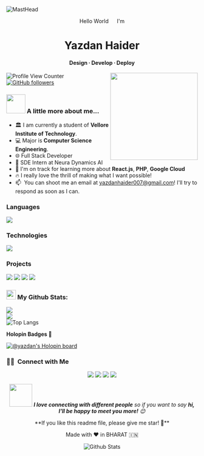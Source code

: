 <!-- README FILE CODE -->  

![MastHead](https://github.com/yazdanhaider/yazdanhaider/blob/main/yazdanhaider-cover.png)


<!-- SPINNING EARTH GIF -->
<!-- <img src="https://github.com/TheDudeThatCode/TheDudeThatCode/blob/master/Assets/Earth.gif" width="29px">
 -->
<p align="center">Hello World <img src="https://github.com/TheDudeThatCode/TheDudeThatCode/blob/master/Assets/Earth.gif" width="14px"> I'm</p>
<h1 align="center"><strong>Yazdan Haider</strong></h1>
<h4 align="center">Design ∙ Develop ∙ Deploy </h4>
<img align='right' src="https://i.giphy.com/media/v1.Y2lkPTc5MGI3NjExMDlyZnNtOHk1MWt1cW40eHpmNXZjZWtkZTBqa2Rqd2htNXp0MHc1cCZlcD12MV9pbnRlcm5hbF9naWZfYnlfaWQmY3Q9Zw/NC0oXLfalBrIGlbpKw/giphy.gif" width="230">

![Profile View Counter](https://komarev.com/ghpvc/?username=yazdanhaider)
[![GitHub followers](https://img.shields.io/github/followers/yazdanhaider?label=Follow&style=social)](https://github.com/yazdanhaider)

### <img src="https://media.giphy.com/media/VgCDAzcKvsR6OM0uWg/giphy.gif" width="50"> A little more about me...  

- 🏛️ I am currently a student of **Vellore Institute of Technology**.
- 💻 Major is **Computer Science Engineering**.
- 🌐 Full Stack Developer
- 📌 SDE Intern at Neura Dynamics AI
- 🚀 I'm on track for learning more about **React.js**, **PHP**, **Google Cloud**
- 🔥 I really love the thrill of making what I want possible!
- 📫 &nbsp;You can shoot me an email at yazdanhaider007@gmail.com! I'll try to respond as soon as I can.



  
### Languages

<a href="https://skillicons.dev" align="center">
    <img align="center" src="https://skillicons.dev/icons?i=cpp,python,javascript,html,css,mysql,dart,swift" />
  </a>

### Technologies

<a href="https://skillicons.dev" align="center">
    <img align="center" src="https://skillicons.dev/icons?i=docker,aws,googlecloud,nodejs,git,github,githubactions,wordpress,firebase,mongodb,supabase,vercel" />
  </a>

### Projects

[![](https://img.shields.io/badge/-🧬%20Food%20Delivery%20APP-000)](https://github.com/yazdanhaider/Food-Delivery)
[![](https://img.shields.io/badge/-👔%20BlinkList%20To%20Do%20APP-000)](https://github.com/yazdanhaider/BlinkList)
[![](https://img.shields.io/badge/-☕️%20Stock%20Wise%20App-000)](https://github.com/yazdanhaider/StockWise)
[![](https://img.shields.io/badge/-🗺%20LOSTIFY%20VITB%20System-000)]([https://github.com/adamalston/PokemonGo-Map](https://github.com/yazdanhaider/Lostify-VITB))

### <img src='https://media1.giphy.com/media/du3J3cXyzhj75IOgvA/giphy.gif?cid=ecf05e47x2g034i9pzwtzzsd3xgg2w9nr94t4tflbbgo3008&rid=giphy.gif' width='25' /> My Github Stats:
![](https://github-readme-stats.vercel.app/api?username=yazdanhaider&theme=dark&hide_border=false&include_all_commits=true&count_private=false)<br/>
![](https://github-readme-streak-stats.herokuapp.com/?user=yazdanhaider&theme=dark&hide_border=false)<br/>
![Top Langs](https://github-readme-stats.vercel.app/api/top-langs/?username=yazdanhaider&layout=compact&text_color=daf7dc&bg_color=151515&hide=css,html,php)


<strong>Holopin Badges 🎯</strong>

[![@yazdan's Holopin board](https://holopin.me/yazdan)](https://holopin.me/yazdan)

### 🤝🏻 &nbsp;Connect with Me

<p align="center">
<a href="https://www.yazdanhaider.me//"><img src="https://img.shields.io/badge/-yazdanhaider-3423A6?style=flat&logo=Google-Chrome&logoColor=white"/></a>
<a href="https://linkedin.com/in/yazdan-haider/"><img src="https://img.shields.io/badge/-Yazdan%20Haider-0077B5?style=flat&logo=Linkedin&logoColor=white"/></a>
<a href="mailto:yazdanhaider007@gmail.com"><img src="https://img.shields.io/badge/-yazdanhaider007@gmail.com-D14836?style=flat&logo=Gmail&logoColor=white"/></a>
<a href="https://www.instagram.com/yazdan.haider23/"><img src="https://img.shields.io/badge/-@ig.yazdan-E4405F?style=flat&logo=Instagram&logoColor=white"/></a>
</p>


<p align="center"><img src="https://media.giphy.com/media/LnQjpWaON8nhr21vNW/giphy.gif" width="60"> <em><b>I love connecting with different people</b> so if you want to say <b>hi, I'll be happy to meet you more!</b> 😊</em></p>

<p align="center"> **If you like this readme file, please give me star! 🌟**</p>
<p align="center">Made with ❤️ in BHARAT 🇮🇳</p>

<p align="center">
        <img src="https://raw.githubusercontent.com/mayhemantt/mayhemantt/Update/svg/Bottom.svg" alt="Github Stats" />
</p>
